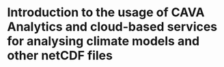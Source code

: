 # Introduction to the usage of CAVA Analytics and cloud-based services for analysing climate models and other netCDF files
